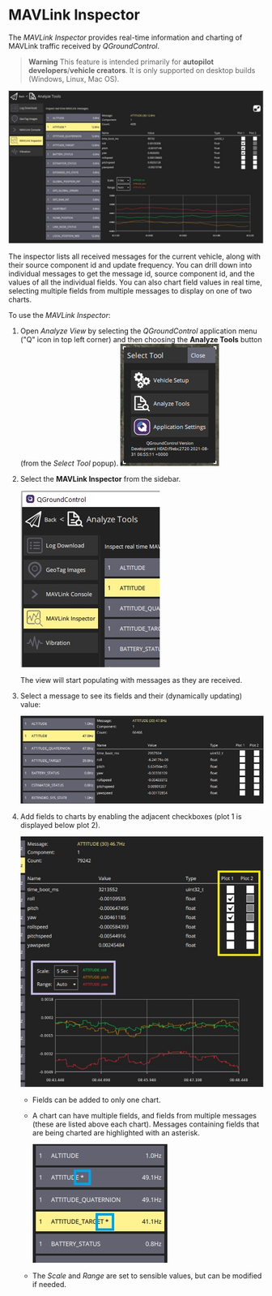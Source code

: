 # MAVLink Inspector

The *MAVLink Inspector* provides real-time information and charting of MAVLink traffic received by *QGroundControl*.

> **Warning** This feature is intended primarily for **autopilot developers**/**vehicle creators**. It is only supported on desktop builds (Windows, Linux, Mac OS).

![MAVLink inspector](../../assets/analyze/mavlink_inspector/mavlink_inspector.jpg)

The inspector lists all received messages for the current vehicle, along with their source component id and update frequency. You can drill down into individual messages to get the message id, source component id, and the values of all the individual fields. You can also chart field values in real time, selecting multiple fields from multiple messages to display on one of two charts.

To use the *MAVLink Inspector*:
1. Open *Analyze View* by selecting the *QGroundControl* application menu ("Q" icon in top left corner) and then choosing the **Analyze Tools** button (from the *Select Tool* popup). ![Analyze ](../../assets/analyze/menu_analyze_tool.png)
1. Select the **MAVLink Inspector** from the sidebar.

   ![MAVLink inspector menu](../../assets/analyze/mavlink_inspector/mavlink_inspector_menu.jpg)

   The view will start populating with messages as they are received.

1. Select a message to see its fields and their (dynamically updating) value:

   ![MAVLink inspector: message detail](../../assets/analyze/mavlink_inspector/mavlink_inspector_message_details.jpg)

1. Add fields to charts by enabling the adjacent checkboxes (plot 1 is displayed below plot 2).

   ![MAVLink inspector: chart fields detail](../../assets/analyze/mavlink_inspector/mavlink_inspector_plot1.jpg)

   - Fields can be added to only one chart.
   - A chart can have multiple fields, and fields from multiple messages (these are listed above each chart). Messages containing fields that are being charted are highlighted with an asterisk.

     ![MAVLink inspector: chart fields detail](../../assets/analyze/mavlink_inspector/mavlink_inspector_charted_messages.jpg)
   - The *Scale* and *Range* are set to sensible values, but can be modified if needed.


